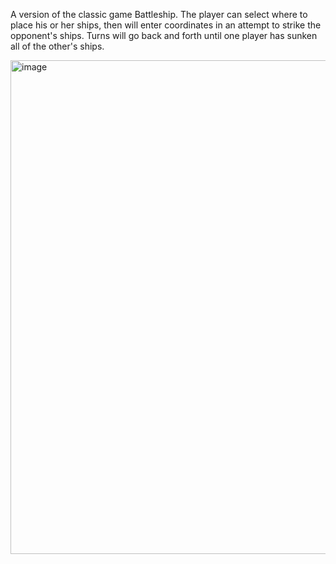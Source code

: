 A version of the classic game Battleship. The player can select where to place his or her ships, then will enter coordinates in an attempt to strike the opponent's ships. Turns will go back and forth until one player has sunken all of the other's ships.

<img width="790" alt="image" src="https://user-images.githubusercontent.com/13876640/210657146-d2526a3e-e374-405a-802b-382b81f501fa.png">
